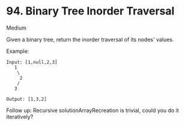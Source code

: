 # 94. Binary Tree Inorder Traversal
Medium

Given a binary tree, return the inorder traversal of its nodes' values.

Example:
```
Input: [1,null,2,3]
   1
    \
     2
    /
   3

Output: [1,3,2]
```
Follow up: Recursive solutionArrayRecreation is trivial, could you do it iteratively?
